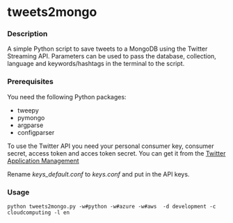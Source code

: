 # tweets2mongo

### Description
A simple Python script to save tweets to a MongoDB using the Twitter Streaming API. Parameters can be used to pass the database, collection, language and keywords/hashtags in the terminal to the script.

### Prerequisites
You need the following Python packages:
* tweepy
* pymongo
* argparse
* configparser

To use the Twitter API you need your personal consumer key, consumer secret, access token and acces token secret. You can get it from the [Twitter Application Management](https://apps.twitter.com)

Rename *keys_default.conf* to *keys.conf* and put in the API keys. 


### Usage
`python tweets2mongo.py -w#python -w#azure -w#aws  -d development -c cloudcomputing -l en`

